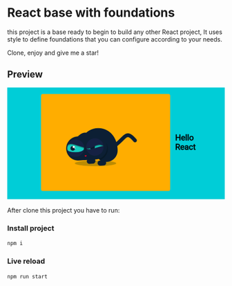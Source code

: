 # React base with foundations

this project is a base ready to begin to build any other React project, It uses style to define foundations that you can configure according to your needs.

Clone, enjoy and give me a star!


## Preview
![](/preview.png)

After clone this project you have to run:
### Install project
```bash
npm i
```

### Live reload
```bash
npm run start
```


